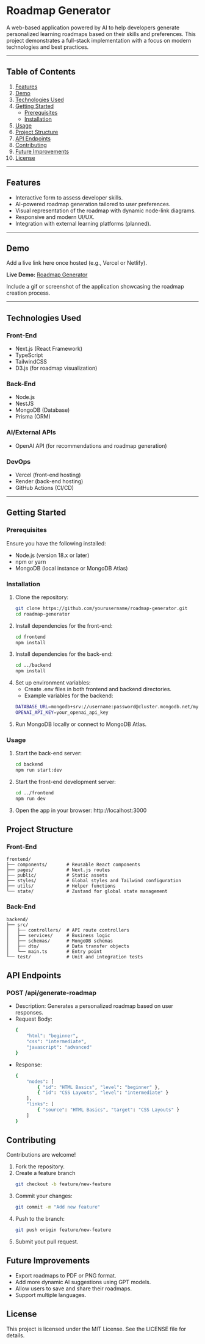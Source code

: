 # **Roadmap Generator**

A web-based application powered by AI to help developers generate personalized learning roadmaps based on their skills and preferences. This project demonstrates a full-stack implementation with a focus on modern technologies and best practices.

---

## **Table of Contents**

1. [Features](#features)  
2. [Demo](#demo)  
3. [Technologies Used](#technologies-used)  
4. [Getting Started](#getting-started)  
   - [Prerequisites](#prerequisites)  
   - [Installation](#installation)  
5. [Usage](#usage)  
6. [Project Structure](#project-structure)  
7. [API Endpoints](#api-endpoints)  
8. [Contributing](#contributing)  
9. [Future Improvements](#future-improvements)  
10. [License](#license)  

---

## **Features**

- Interactive form to assess developer skills.  
- AI-powered roadmap generation tailored to user preferences.  
- Visual representation of the roadmap with dynamic node-link diagrams.  
- Responsive and modern UI/UX.  
- Integration with external learning platforms (planned).  

---

## **Demo**

Add a live link here once hosted (e.g., Vercel or Netlify).  

**Live Demo:** [Roadmap Generator](https://example.com)  

Include a gif or screenshot of the application showcasing the roadmap creation process.  

---

## **Technologies Used**

### **Front-End**
- Next.js (React Framework)
- TypeScript
- TailwindCSS  
- D3.js (for roadmap visualization)

### **Back-End**
- Node.js
- NestJS  
- MongoDB (Database)  
- Prisma (ORM)  

### **AI/External APIs**
- OpenAI API (for recommendations and roadmap generation)  

### **DevOps**
- Vercel (front-end hosting)  
- Render (back-end hosting)  
- GitHub Actions (CI/CD)  

---

## **Getting Started**

### **Prerequisites**

Ensure you have the following installed:
- Node.js (version 18.x or later)  
- npm or yarn  
- MongoDB (local instance or MongoDB Atlas)  

### **Installation**

1. Clone the repository:
    ```bash
    git clone https://github.com/yourusername/roadmap-generator.git
    cd roadmap-generator
2. Install dependencies for the front-end:
    ```bash
    cd frontend
    npm install
3. Install dependencies for the back-end:
    ```bash
   cd ../backend
   npm install
4. Set up environment variables:
    - Create .env files in both frontend and backend directories.
    - Example variables for the backend:
    ```bash
    DATABASE_URL=mongodb+srv://username:password@cluster.mongodb.net/mydatabase
    OPENAI_API_KEY=your_openai_api_key
5. Run MongoDB locally or connect to MongoDB Atlas.

### **Usage**

1. Start the back-end server:
    ```bash
    cd backend
    npm run start:dev
2. Start the front-end development server:
    ```bash
    cd ../frontend
    npm run dev
3. Open the app in your browser:
    http://localhost:3000

## **Project Structure**
### **Front-End**
    frontend/
    ├── components/       # Reusable React components
    ├── pages/            # Next.js routes
    ├── public/           # Static assets
    ├── styles/           # Global styles and Tailwind configuration
    ├── utils/            # Helper functions
    └── state/            # Zustand for global state management

### **Back-End**
    backend/
    ├── src/
    │   ├── controllers/  # API route controllers
    │   ├── services/     # Business logic
    │   ├── schemas/      # MongoDB schemas
    │   ├── dto/          # Data transfer objects
    │   └── main.ts       # Entry point
    └── test/             # Unit and integration tests

## **API Endpoints**
### **POST /api/generate-roadmap**

- Description: Generates a personalized roadmap based on user responses.
- Request Body:
    ```bash
    {
        "html": "beginner",
        "css": "intermediate",
        "javascript": "advanced"
    }
- Response: 
    ```bash
    {
        "nodes": [
            { "id": "HTML Basics", "level": "beginner" },
            { "id": "CSS Layouts", "level": "intermediate" }
        ],
        "links": [
            { "source": "HTML Basics", "target": "CSS Layouts" }
        ]
    }

## **Contributing**
Contributions are welcome!

1. Fork the repository.
2. Create a feature branch
    ```bash
    git checkout -b feature/new-feature
3. Commit your changes: 
    ```bash
    git commit -m "Add new feature"
4. Push to the branch:
    ```bash
    git push origin feature/new-feature
5. Submit yout pull request.

## **Future Improvements**
- Export roadmaps to PDF or PNG format.
- Add more dynamic AI suggestions using GPT models.
- Allow users to save and share their roadmaps.
- Support multiple languages.

## **License**
This project is licensed under the MIT License. See the LICENSE file for details.
